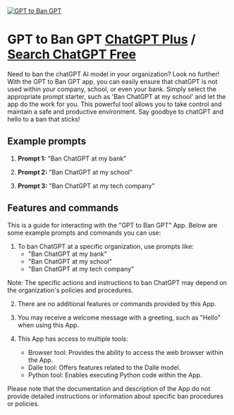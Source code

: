 
[![GPT to Ban GPT](https://files.oaiusercontent.com/file-fRbnBJkmnWBd5hEMnM44hdxp?se=2123-10-17T02%3A43%3A10Z&sp=r&sv=2021-08-06&sr=b&rscc=max-age%3D31536000%2C%20immutable&rscd=attachment%3B%20filename%3Df133634b-b832-4e6e-9660-4acdf1bdbba4.png&sig=JObGkJbUUmSJW1p7TWuh7AWU3rKK8HO7BH2xtYwUUkA%3D)](https://chat.openai.com/g/g-612TDn3u9-gpt-to-ban-gpt)

# GPT to Ban GPT [ChatGPT Plus](https://chat.openai.com/g/g-612TDn3u9-gpt-to-ban-gpt) / [Search ChatGPT Free](https://gptcall.net/index.html#/?search=GPT%20to%20Ban%20GPT)

Need to ban the chatGPT AI model in your organization? Look no further! With the GPT to Ban GPT app, you can easily ensure that chatGPT is not used within your company, school, or even your bank. Simply select the appropriate prompt starter, such as 'Ban ChatGPT at my school' and let the app do the work for you. This powerful tool allows you to take control and maintain a safe and productive environment. Say goodbye to chatGPT and hello to a ban that sticks!

## Example prompts

1. **Prompt 1:** "Ban ChatGPT at my bank"

2. **Prompt 2:** "Ban ChatGPT at my school"

3. **Prompt 3:** "Ban ChatGPT at my tech company"


## Features and commands

This is a guide for interacting with the "GPT to Ban GPT" App. Below are some example prompts and commands you can use:

1. To ban ChatGPT at a specific organization, use prompts like:
   - "Ban ChatGPT at my bank"
   - "Ban ChatGPT at my school"
   - "Ban ChatGPT at my tech company"

Note: The specific actions and instructions to ban ChatGPT may depend on the organization's policies and procedures.

2. There are no additional features or commands provided by this App.

3. You may receive a welcome message with a greeting, such as "Hello" when using this App.

4. This App has access to multiple tools:
   - Browser tool: Provides the ability to access the web browser within the App.
   - Dalle tool: Offers features related to the Dalle model.
   - Python tool: Enables executing Python code within the App.

Please note that the documentation and description of the App do not provide detailed instructions or information about specific ban procedures or policies.


